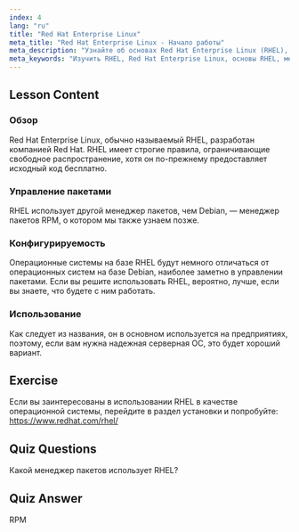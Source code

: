 ```yaml
---
index: 4
lang: "ru"
title: "Red Hat Enterprise Linux"
meta_title: "Red Hat Enterprise Linux - Начало работы"
meta_description: "Узнайте об основах Red Hat Enterprise Linux (RHEL), его менеджере пакетов RPM и корпоративном использовании. Поймите основные различия и преимущества RHEL."
meta_keywords: "Изучить RHEL, Red Hat Enterprise Linux, основы RHEL, менеджер пакетов RPM, серверная ОС Linux, RHEL для начинающих, руководство по RHEL"
---
```


## Lesson Content

### Обзор

Red Hat Enterprise Linux, обычно называемый RHEL, разработан компанией Red Hat. RHEL имеет строгие правила, ограничивающие свободное распространение, хотя он по-прежнему предоставляет исходный код бесплатно.

### Управление пакетами

RHEL использует другой менеджер пакетов, чем Debian, — менеджер пакетов RPM, о котором мы также узнаем позже.

### Конфигурируемость

Операционные системы на базе RHEL будут немного отличаться от операционных систем на базе Debian, наиболее заметно в управлении пакетами. Если вы решите использовать RHEL, вероятно, лучше, если вы знаете, что будете с ним работать.

### Использование

Как следует из названия, он в основном используется на предприятиях, поэтому, если вам нужна надежная серверная ОС, это будет хороший вариант.

## Exercise

Если вы заинтересованы в использовании RHEL в качестве операционной системы, перейдите в раздел установки и попробуйте: <https://www.redhat.com/rhel/>

## Quiz Questions

Какой менеджер пакетов использует RHEL?

## Quiz Answer

RPM
